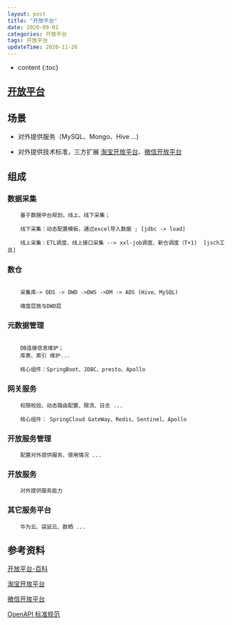 ```yaml
---
layout: post
title: "开放平台"
date: 2020-09-01
categories: 开放平台
tags: 开放平台
updateTime: 2020-11-26
---
```


* content
{:toc}

## [开放平台](https://baike.baidu.com/item/%E5%BC%80%E6%94%BE%E5%B9%B3%E5%8F%B0/8608139?fr=aladdin)

## 场景

-	对外提供服务（MySQL、Mongo、Hive ...)

-	对外提供技术标准，三方扩展  [淘宝开放平台](https://open.taobao.com/)、[微信开放平台](https://open.weixin.qq.com/)


## 组成

### 数据采集

```
	基于数据中台规划，线上、线下采集；

	线下采集：动态配置模板，通过excel导入数据 ; [jdbc -> load]

	线上采集：ETL调度、线上接口采集 --> xxl-job调度、新仓调度（T+1)  [jsch工具]
```

### 数仓

```

	采集库-> ODS -> DWD ->DWS ->DM -> ADS (Hive、MySQL)

	维度层放与DWD层

```

### 元数据管理

```

	DB连接信息维护；
	库表、索引 维护...

	核心组件：SpringBoot、JDBC、presto、Apollo

```

### 网关服务

```
	权限校验、动态路由配置、限流、日志 ...

	核心组件： SpringCloud GateWay、Redis、Sentinel、Apollo

```

### 开放服务管理

```
    配置对外提供服务、使用情况 ...

```

### 开放服务

		对外提供服务能力

### 其它服务平台

```
	华为云、袋鼠云、数栖 ...

```

## 参考资料

[开放平台-百科](https://baike.baidu.com/item/%E5%BC%80%E6%94%BE%E5%B9%B3%E5%8F%B0/8608139?fr=aladdin)

[淘宝开放平台](https://open.taobao.com/)

[微信开放平台](https://open.weixin.qq.com/)

[OpenAPI 标准规范](http://mp.weixin.qq.com/s?__biz=MzU0MzQ5MDA0Mw%3D%3D&chksm=fb0809aacc7f80bc79c64dbaf4885f87820f58d247ec94062bd4c5ab43eb4a5f1bf53b9bcffb&idx=1&mid=2247492414&scene=21&sn=77e0ebdb4007c33d3460cb841a9b4a20#wechat_redirect)



